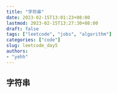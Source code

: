 ```yaml
---
title: "字符串"
date: 2023-02-15T13:01:23+08:00
lastmod: 2023-02-15T13:27:30+08:00
draft: false
tags: ["leetcode", "jobs", "algorithm"]
categories: ["code"]
slug: leetcode_day5
authors:
- "yehh"
---
```


## 字符串   
